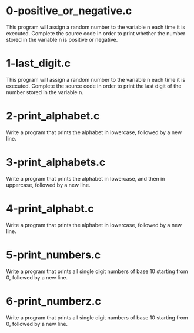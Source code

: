 # 0-positive_or_negative.c
This program will assign a random number to the variable n each time it is executed. Complete the source code in order to print whether the number stored in the variable n is positive or negative.
# 1-last_digit.c
This program will assign a random number to the variable n each time it is executed. Complete the source code in order to print the last digit of the number stored in the variable n.
# 2-print_alphabet.c
Write a program that prints the alphabet in lowercase, followed by a new line.
# 3-print_alphabets.c
Write a program that prints the alphabet in lowercase, and then in uppercase, followed by a new line.
# 4-print_alphabt.c
Write a program that prints the alphabet in lowercase, followed by a new line.
# 5-print_numbers.c
Write a program that prints all single digit numbers of base 10 starting from 0, followed by a new line.
# 6-print_numberz.c
Write a program that prints all single digit numbers of base 10 starting from 0, followed by a new line.
